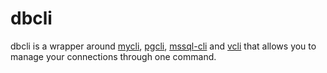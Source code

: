 # dbcli
dbcli is a wrapper around [mycli](https://github.com/dbcli/mycli), [pgcli](https://github.com/dbcli/pgcli), [mssql-cli](https://github.com/dbcli/mssql-cli) and [vcli](https://github.com/dbcli/vcli) that allows you to manage your connections through one command.
